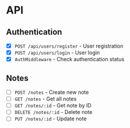 # API

## Authentication

- [x] `POST /api/users/register` - User registration
- [x] `POST /api/users/login` - User login
- [x] `AuthMiddleware` - Check authentication status

## Notes

- [ ] `POST /notes` - Create new note
- [ ] `GET /notes` - Get all notes
- [ ] `GET /notes/:id` - Get note by ID
- [ ] `DELETE /notes/:id` - Delete note
- [ ] `PUT /notes/:id` - Update note
